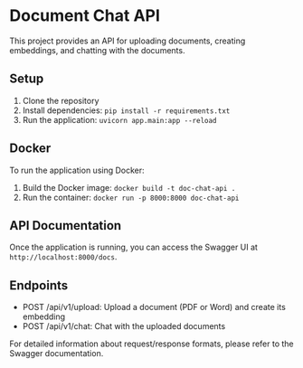 # Document Chat API

This project provides an API for uploading documents, creating embeddings, and chatting with the documents.

## Setup

1. Clone the repository
2. Install dependencies: `pip install -r requirements.txt`
3. Run the application: `uvicorn app.main:app --reload`

## Docker

To run the application using Docker:

1. Build the Docker image: `docker build -t doc-chat-api .`
2. Run the container: `docker run -p 8000:8000 doc-chat-api`

## API Documentation

Once the application is running, you can access the Swagger UI at `http://localhost:8000/docs`.

## Endpoints

- POST /api/v1/upload: Upload a document (PDF or Word) and create its embedding
- POST /api/v1/chat: Chat with the uploaded documents

For detailed information about request/response formats, please refer to the Swagger documentation.
